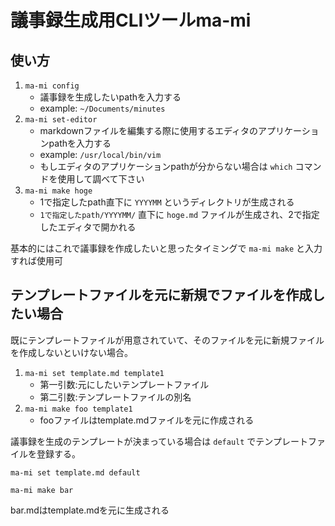 # 議事録生成用CLIツールma-mi

## 使い方

1. `ma-mi config`
    * 議事録を生成したいpathを入力する
    * example: `~/Documents/minutes`
1. `ma-mi set-editor`
    * markdownファイルを編集する際に使用するエディタのアプリケーションpathを入力する
    * example: `/usr/local/bin/vim`
    * もしエディタのアプリケーションpathが分からない場合は `which` コマンドを使用して調べて下さい
1. `ma-mi make hoge`
    * 1で指定したpath直下に `YYYYMM` というディレクトリが生成される
    * `1で指定したpath/YYYYMM/` 直下に `hoge.md` ファイルが生成され、2で指定したエディタで開かれる

基本的にはこれで議事録を作成したいと思ったタイミングで `ma-mi make` と入力すれば使用可

## テンプレートファイルを元に新規でファイルを作成したい場合
既にテンプレートファイルが用意されていて、そのファイルを元に新規ファイルを作成しないといけない場合。<br>

1. `ma-mi set template.md template1`
    * 第一引数:元にしたいテンプレートファイル
    * 第二引数:テンプレートファイルの別名
1. `ma-mi make foo template1`
    * fooファイルはtemplate.mdファイルを元に作成される

議事録を生成のテンプレートが決まっている場合は `default` でテンプレートファイルを登録する。

`ma-mi set template.md default`

`ma-mi make bar`

bar.mdはtemplate.mdを元に生成される
